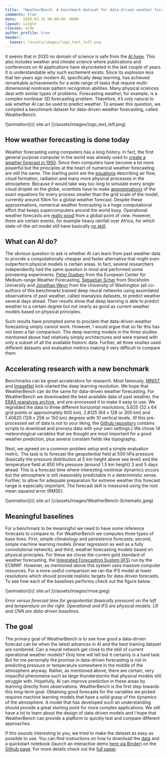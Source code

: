 ```yaml
---
title:  "WeatherBench: A benchmark dataset for data-driven weather forecasting"
comments: true
date:   2020-02-16 00:00:00 -0000
layout: single
classes: wide
author_profile: true
header:
  teaser: /assets/images/logo_text_left.png
---
```


It seems that in 2020 no domain of science is safe from the [AI hype](https://www.quantamagazine.org/how-artificial-intelligence-is-changing-science-20190311/). This also includes weather and climate science where publications and conferences on AI applications have skyrocketed in the last couple of years. It is understandable why such excitement exists: Since its explosion less that ten years ago modern AI, specifically deep learning, has achieved remarkable achievements for a wide range of tasks that require multi-dimensional nonlinear pattern recognition abilities. Many physical sciences deal with similar types of problems. Forecasting weather, for example, is a complex nonlinear 3D forecasting problem. Therefore, it’s only natural to ask whether AI can be used to predict weather. To answer this question, we compiled a benchmark dataset for data-driven weather forecasting, called WeatherBench.

![animation]({{ site.url }}/assets/images/logo_text_left.png)

## How weather forecasting is done today
Weather forecasting using computers has a long history. In fact, the first general purpose computer in the world was already used to [create a weather forecast in 1950](https://en.wikipedia.org/wiki/History_of_numerical_weather_prediction). Since then computers have become a lot more powerful but the principles at the heart of numerical weather forecasting are still the same. The starting point are the [equations](https://en.wikipedia.org/wiki/Primitive_equations) describing air flow, cloud formation, radiation and many more physical processes in the atmosphere. Because it would take way too long to simulate every single cloud droplet on the globe, scientists have to make [approximations](https://en.wikipedia.org/wiki/Parametrization_(atmospheric_modeling)) of the exact equations for every process smaller than the grid scale of the model, currently around 10km for a global weather forecast. Despite these approximations, numerical weather forecasting is a huge computational effort that keeps supercomputers around the world busy. Operational weather forecasts are [really good](https://www.nature.com/articles/nature14956) from a global point of view. However, there are certain events, for example heavy rainfall over Africa, for which state-of-the-art model still have basically [no skill](https://journals.ametsoc.org/doi/full/10.1175/WAF-D-17-0127.1). 

## What can AI do?
The obvious question to ask is whether AI can learn from past weather data to provide a computationally cheaper and faster alternative that might even outperform physical models is certain areas. In fact, several researchers independently had the same question in mind and performed some pioneering experiments. [Peter Dueben](https://www.geosci-model-dev.net/11/3999/2018/) from the European Center for Medium-range Weather Forecasting, [Sebastian Scher](https://www.geosci-model-dev.net/12/2797/2019/) from Stockholm University and [Jonathan Weyn](https://onlinelibrary.wiley.com/doi/abs/10.1029/2019MS001705) from the University of Washington (all co-authors of this benchmark) trained deep neural networks using assimilated observations of past weather, called reanalysis datasets, to predict weather several days ahead. Their results show that deep learning is able to predict weather to a certain degree but not nearly as good as current weather models based on physical principles. 

Such results have prompted some to proclaim that data-driven weather forecasting simply cannot work. However, I would argue that so far this has not been a fair comparison. The deep learning models in the three studies mentioned above had relatively simply architectures and were trained with only a subset of all the available historic data. Further, all three studies used different datasets and evaluation metrics making it very difficult to compare them.

## Accelerating research with a new benchmark
Benchmarks can be great accelerators for research. Most famously, [MNIST](https://en.wikipedia.org/wiki/MNIST_database) and [ImageNet](https://qz.com/1034972/the-data-that-changed-the-direction-of-ai-research-and-possibly-the-world/) kick-started the deep learning revolution. We hope that WeatherBench can do the same for data-driven weather forecasting. For WeatherBench we downloaded the best available data of past weather, the [ERA5 reanalysis archive](https://www.ecmwf.int/en/forecasts/datasets/reanalysis-datasets/era5), and pre-processed it to make it easy to use. We regridded the data to three different horizontal resolutions, 5.625 (32 x 64 grid points or approximately 600 km), 2.8125 (64 x 128 or 300 km) and 1.40625 (128 x 256 or 150 km) degrees with 10 vertical levels. (If this pre-processed set of data is not to your liking, the [Github repository](https://github.com/pangeo-data/WeatherBench) contains scripts to download and process data with your own settings.) We chose 14 meteorological variables that we thought are most important for a good weather prediction, plus several constant fields like topography. 

Next, we agreed on a common problem setup and a simple evaluation metric. The task is to forecast the geopotential field at 500 hPa pressure (basically the pressure distribution at 5 km height above sea level) and the temperature field at 850 hPa pressure (around 1.5 km height) 3 and 5 days ahead. This is a forecast time where interesting nonlinear dynamics occurs but the atmosphere is still reasonably predictable in a deterministic sense. Further, to allow for adequate preparation for extreme weather this forecast range is especially important. The forecast skill is measured using the root mean squared error (RMSE).

![animation]({{ site.url }}/assets/images/WeatherBench-Schematic.jpeg)

## Meaningful baselines
For a benchmark to be meaningful we need to have some reference forecasts to compare to. For WeatherBench we computes three types of base lines: First, simple climatology and persistence forecasts; second, simple machine learning models (linear regression as well as a fully convolutional network); and third, weather forecasting models based on physical principles. For these we chose the current gold standard of weather forecasting, the [Integrated Forecasting System (IFS)](https://www.ecmwf.int/en/research/modelling-and-prediction) run by the ECMWF. However, as mentioned above this system uses massive computer resources. For a more useful comparison we ran the IFS model at lower resolutions which should provide realistic targets for data-driven forecasts. To see how each of the baselines performs check out the figure below.

![animation]({{ site.url }}/assets/images/rmse.jpeg)    

*Error versus forecast time for geopotential (basically pressure) on the left and temperature on the right. Operational and IFS are physical models. LR and CNN are data-driven baselines.*

## The goal
The primary goal of WeatherBench is to see how good a data-driven forecast can be when the latest advances in AI and the best training dataset are combined. Can a neural network get close to the skill of current operational weather models? Only time will tell but it certainly is a hard task. But for me personally the promise in data-driven forecasting is not in predicting pressure or temperature somewhere in the middle of the atmosphere anyway. Rather, as mentioned above, there are certain, very impactful phenomena such as large thunderstorms that physical models still struggle with. Hopefully, AI can improve prediction in these areas by learning directly from observations. WeatherBench is the first step towards this long-term goal. Obtaining good forecasts for the variables we picked requires machine learning models that have a solid grasp of the dynamics of the atmosphere. A model that has developed such an understanding should provide a great starting point for more complex applications. We still have a lot to learn about the design of data-driven models and I hope that WeatherBench can provide a platform to quickly test and compare different approaches.

If this sounds interesting to you, we tried to make the dataset as easy as possible to use. You can find instructions on how to download the [data](https://mediatum.ub.tum.de/1524895) and a quickstart notebook (launch an interactive demo [here via Binder](https://binder.pangeo.io/v2/gh/pangeo-data/WeatherBench/master?filepath=quickstart.ipynb)) on the [Github page](https://github.com/pangeo-data/WeatherBench). For more details check out the [full paper](https://arxiv.org/abs/2002.00469).
